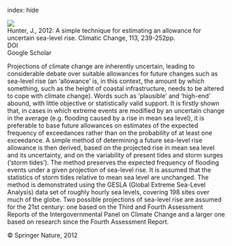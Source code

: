 index: hide

<div class="Citation">
    <div class="Citation-thumb CitationThumb-linked"  data-href="https://doi.org/10.1007/s10584-011-0332-1">
      <img src="https://static.claimspace.cloud/climate-study-static/refs/thumbs/13/Hunter_2012-thumb.png" />
    </div>

  <div class="Citation-body">
    <div class="Citation-text">Hunter, J., 2012: A simple technique for estimating an allowance for uncertain sea-level rise. <span class="Article-journal">Climatic Change, </span><span class="Article-volume">113, </span>239-252pp.</div>
    <div class="Citation-links">
      <div class="CitationLink" data-href="https://doi.org/10.1007/s10584-011-0332-1">
        <div class="CitationLink-icon CitationLink-Doi"></div>
        <div class="CitationLink-text">DOI</div>
      </div>
      <div class="CitationLink" data-href="https://scholar.google.com/scholar?q=10.1007/s10584-011-0332-1">
        <div class="CitationLink-icon CitationLink-Scholar"></div>
        <div class="CitationLink-text">Google Scholar</div>
      </div>
    </div>
  </div>
</div>

Projections of climate change are inherently uncertain, leading to considerable debate over suitable allowances for future changes such as sea-level rise (an ‘allowance’ is, in this context, the amount by which something, such as the height of coastal infrastructure, needs to be altered to cope with climate change). Words such as ‘plausible’ and ‘high-end’ abound, with little objective or statistically valid support. It is firstly shown that, in cases in which extreme events are modified by an uncertain change in the average (e.g. flooding caused by a rise in mean sea level), it is preferable to base future allowances on estimates of the expected frequency of exceedances rather than on the probability of at least one exceedance. A simple method of determining a future sea-level rise allowance is then derived, based on the projected rise in mean sea level and its uncertainty, and on the variability of present tides and storm surges (‘storm tides’). The method preserves the expected frequency of flooding events under a given projection of sea-level rise. It is assumed that the statistics of storm tides relative to mean sea level are unchanged. The method is demonstrated using the GESLA (Global Extreme Sea-Level Analysis) data set of roughly hourly sea levels, covering 198 sites over much of the globe. Two possible projections of sea-level rise are assumed for the 21st century: one based on the Third and Fourth Assessment Reports of the Intergovernmental Panel on Climate Change and a larger one based on research since the Fourth Assessment Report.

<div class="Citation-copy">
&copy; Springer Nature, 2012
</div>